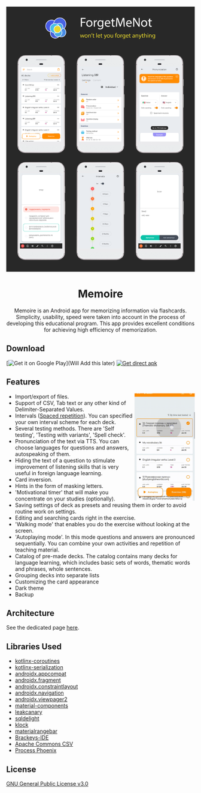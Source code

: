 ![Header](/.github/readme/fmn_header.png)

<h1 align="center">Memoire</h1>

<p align="center">  
Memoire is an Android app for memorizing information via flashcards. Simplicity, usability, speed were taken into account in the process of developing this educational program. This app provides excellent conditions for achieving high efficiency of memorization.
</p>

Download
--------

[<img src="https://play.google.com/intl/en_us/badges/images/generic/en-play-badge.png"
      alt="Get it on Google Play"
      height="80">](Will Add this later)
[<img src="https://cdn.shujuwa.net/uploads/2023/01/download_apk.png"
      alt="Get direct apk"
      height="80">](https://github.com/NISHITSUMAN/Memoire/releases/download/)

Features
--------

<img src="/.github/readme/preview.gif" align="right" width="32%"/>

* Import/export of files.
* Support of CSV, Tab text or any other kind of Delimiter-Separated Values.
* Intervals ([Spaced repetition](https://en.wikipedia.org/wiki/Spaced_repetition)). You can specified your own interval scheme for each deck.
* Several testing methods. There are 'Self testing', 'Testing with variants', 'Spell check'.
* Pronunciation of the text via TTS. You can choose languages for questions and answers, autospeaking of them.
* Hiding the text of a question to stimulate improvement of listening skills that is very useful in foreign language learning.
* Card inversion.
* Hints in the form of masking letters.
* 'Motivational timer' that will make you concentrate on your studies (optionally).
* Saving settings of deck as presets and reusing them in order to avoid routine work on settings.
* Editing and searching cards right in the exercise.
* 'Walking mode' that enables you do the exercise without looking at the screen.
* 'Autoplaying mode'. In this mode questions and answers are pronounced sequentially. You can combine your own activities and repetition of teaching material.
* Catalog of pre-made decks. The catalog contains many decks for language learning, which includes basic sets of words, thematic words and phrases, whole sentences.
* Grouping decks into separate lists
* Customizing the card appearance
* Dark theme
* Backup

Architecture
------------

See the dedicated page [here](/.github/readme/ARCHITECTURE.md).

Libraries Used
--------------

* [kotlinx-coroutines](https://github.com/Kotlin/kotlinx.coroutines)
* [kotlinx-serialization](https://github.com/Kotlin/kotlinx.serialization)
* [androidx.appcompat](https://developer.android.com/jetpack/androidx/releases/appcompat)
* [androidx.fragment](https://developer.android.com/jetpack/androidx/releases/fragment)
* [androidx.constraintlayout](https://developer.android.com/jetpack/androidx/releases/constraintlayout)
* [androidx.navigation](https://developer.android.com/jetpack/androidx/releases/navigation)
* [androidx.viewpager2](https://developer.android.com/jetpack/androidx/releases/viewpager2)
* [material-components](https://github.com/material-components/material-components-android)
* [leakcanary](https://github.com/square/leakcanary)
* [sqldelight](https://github.com/cashapp/sqldelight)
* [klock](https://github.com/korlibs/klock)
* [materialrangebar](https://github.com/oli107/material-range-bar)
* [Brackeys-IDE](https://github.com/massivemadness/Brackeys-IDE)
* [Apache Commons CSV](https://commons.apache.org/proper/commons-csv/)
* [Process Phoenix](https://github.com/JakeWharton/ProcessPhoenix)

License
-------

[GNU General Public License v3.0](LICENSE)

